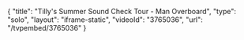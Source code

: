 {
    "title": "Tilly's Summer Sound Check Tour - Man Overboard",
    "type": "solo",
    "layout": "iframe-static",
    "videoId": "3765036",
    "url": "\/tvpembed\/3765036"
}